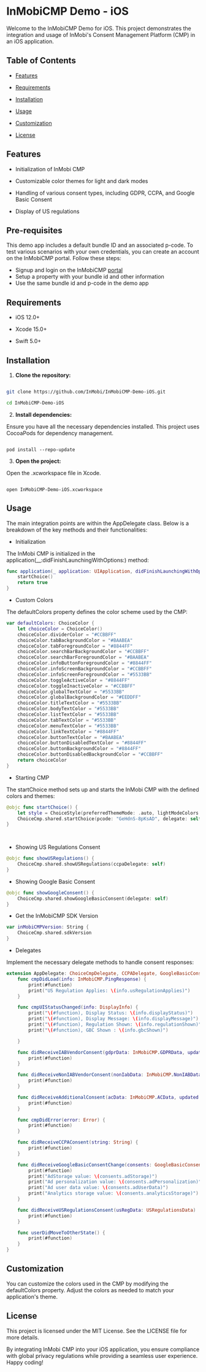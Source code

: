 # InMobiCMP Demo - iOS

  

Welcome to the InMobiCMP Demo for iOS. This project demonstrates the integration and usage of InMobi's Consent Management Platform (CMP) in an iOS application.

  

## Table of Contents

  

- [Features](#features)

- [Requirements](#requirements)

- [Installation](#installation)

- [Usage](#usage)

- [Customization](#customization)

- [License](#license)

  

## Features

  

- Initialization of InMobi CMP

- Customizable color themes for light and dark modes

- Handling of various consent types, including GDPR, CCPA, and Google Basic Consent

- Display of US regulations

 
 ## Pre-requisites
 This demo app includes a default bundle ID and an associated p-code. To test various scenarios with your own credentials, you can create an account on the InMobiCMP portal. Follow these steps:
 - Signup and login on the InMobiCMP [portal](https://choice.inmobi.com/)
 - Setup a property with your bundle id and other information
 - Use the same bundle id and p-code in the demo app


## Requirements

  

- iOS 12.0+

- Xcode 15.0+

- Swift 5.0+

  

## Installation

  

1. ****Clone the repository:****

  

```bash

git clone https://github.com/InMobi/InMobiCMP-Demo-iOS.git

cd InMobiCMP-Demo-iOS

```

  

2. ****Install dependencies:****

  

Ensure you have all the necessary dependencies installed. This project uses CocoaPods for dependency management.

```

pod install --repo-update

```

3. ****Open the project:****

  

Open the .xcworkspace file in Xcode.

```

open InMobiCMP-Demo-iOS.xcworkspace

```

## Usage

The main integration points are within the AppDelegate class. Below is a breakdown of the key methods and their functionalities:

  

 - Initialization

The InMobi CMP is initialized in the application(__:didFinishLaunchingWithOptions:) method:

```swift
func application(_ application: UIApplication, didFinishLaunchingWithOptions launchOptions: [UIApplication.LaunchOptionsKey: Any]?) -> Bool {
    startChoice()
    return true
}
```

- Custom Colors

The defaultColors property defines the color scheme used by the CMP:

```swift
var defaultColors: ChoiceColor {
    let choiceColor = ChoiceColor()
    choiceColor.dividerColor = "#CCBBFF"
    choiceColor.tabBackgroundColor = "#BAABEA"
    choiceColor.tabForegroundColor = "#8844FF"
    choiceColor.searchBarBackgroundColor = "#CCBBFF"
    choiceColor.searchBarForegroundColor = "#BAABEA"
    choiceColor.infoButtonForegroundColor = "#8844FF"
    choiceColor.infoScreenBackgroundColor = "#CCBBFF"
    choiceColor.infoScreenForegroundColor = "#5533BB"
    choiceColor.toggleActiveColor = "#8844FF"
    choiceColor.toggleInactiveColor = "#CCBBFF"
    choiceColor.globalTextColor = "#5533BB"
    choiceColor.globalBackgroundColor = "#EEDDFF"
    choiceColor.titleTextColor = "#5533BB"
    choiceColor.bodyTextColor = "#5533BB"
    choiceColor.listTextColor = "#5533BB"
    choiceColor.tabTextColor = "#5533BB"
    choiceColor.menuTextColor = "#5533BB"
    choiceColor.linkTextColor = "#8844FF"
    choiceColor.buttonTextColor = "#BAABEA"
    choiceColor.buttonDisabledTextColor = "#8844FF"
    choiceColor.buttonBackgroundColor = "#8844FF"
    choiceColor.buttonDisabledBackgroundColor = "#CCBBFF"
    return choiceColor
}

```

- Starting CMP

The startChoice method sets up and starts the InMobi CMP with the defined colors and themes:

  

```swift
@objc func startChoice() {
    let style = ChoiceStyle(preferredThemeMode: .auto, lightModeColors: defaultColors, darkModeColors: defaultColors)
    ChoiceCmp.shared.startChoice(pcode: "GeHdnS-8pKsAD", delegate: self, gbcDelegate: self, style: style)
}

  

```


- Showing US Regulations Consent
```swift
@objc func showUSRegulations() {
    ChoiceCmp.shared.showUSRegulations(ccpaDelegate: self)
}
```


- Showing Google Basic Consent
```swift
@objc func showGoogleConsent() {
    ChoiceCmp.shared.showGoogleBasicConsent(delegate: self)
}
```

- Get the InMobiCMP SDK Version
```swift
var inMobiCMPVersion: String {
    ChoiceCmp.shared.sdkVersion
}
```

- Delegates

Implement the necessary delegate methods to handle consent responses:

```swift
extension AppDelegate: ChoiceCmpDelegate, CCPADelegate, GoogleBasicConsentDelegate {
    func cmpDidLoad(info: InMobiCMP.PingResponse) {
        print(#function)
        print("US Regulation Applies: \(info.usRegulationApplies)")
    }

    func cmpUIStatusChanged(info: DisplayInfo) {
        print("\(#function), Display Status: \(info.displayStatus)")
        print("\(#function), Display Message: \(info.displayMessage)")
        print("\(#function), Regulation Shown: \(info.regulationShown)")
        print("\(#function), GBC Shown : \(info.gbcShown)")

    }

    func didReceiveIABVendorConsent(gdprData: InMobiCMP.GDPRData, updated: Bool) {
        print(#function)
    }

    func didReceiveNonIABVendorConsent(nonIabData: InMobiCMP.NonIABData, updated: Bool) {
        print(#function)
    }

    func didReceiveAdditionalConsent(acData: InMobiCMP.ACData, updated: Bool) {
        print(#function)
    }

    func cmpDidError(error: Error) {
        print(#function)
    }

    func didReceiveCCPAConsent(string: String) {
        print(#function)
    }

    func didReceiveGoogleBasicConsentChange(consents: GoogleBasicConsents) {
        print(#function)
        print("AdStorage value: \(consents.adStorage)")
        print("Ad personalization value: \(consents.adPersonalization)")
        print("Ad user data value: \(consents.adUserData)")
        print("Analytics storage value: \(consents.analyticsStorage)")
    }

    func didReceiveUSRegulationsConsent(usRegData: USRegulationsData)     {
        print(#function)
    }

    func userDidMoveToOtherState() {
        print(#function)
    }
}
```

  

## Customization

You can customize the colors used in the CMP by modifying the defaultColors property. Adjust the colors as needed to match your application's theme.

  

## License

This project is licensed under the MIT License. See the LICENSE file for more details.

  

By integrating InMobi CMP into your iOS application, you ensure compliance with global privacy regulations while providing a seamless user experience. Happy coding!
